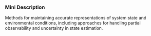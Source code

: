### Mini Description

Methods for maintaining accurate representations of system state and environmental conditions, including approaches for handling partial observability and uncertainty in state estimation.
